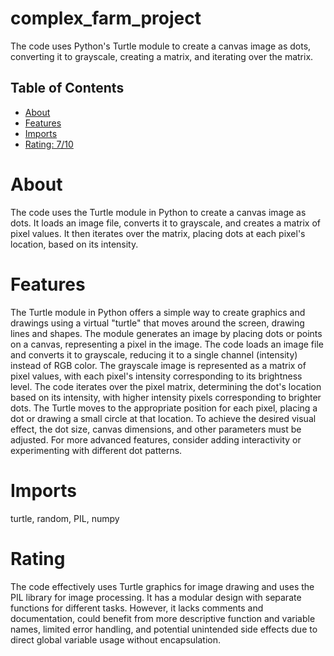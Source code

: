 # complex_farm_project

The code uses Python's Turtle module to create a canvas image as dots, converting it to grayscale, creating a matrix, and iterating over the matrix.

## Table of Contents

- [About](#about)
- [Features](#features)
- [Imports](#Imports)
- [Rating: 7/10](#Rating)

# About

The code uses the Turtle module in Python to create a canvas image as dots. It loads an image file, converts it to grayscale, and creates a matrix of pixel values. It then iterates over the matrix, placing dots at each pixel's location, based on its intensity.

# Features

The Turtle module in Python offers a simple way to create graphics and drawings using a virtual "turtle" that moves around the screen, drawing lines and shapes. The module generates an image by placing dots or points on a canvas, representing a pixel in the image. The code loads an image file and converts it to grayscale, reducing it to a single channel (intensity) instead of RGB color. The grayscale image is represented as a matrix of pixel values, with each pixel's intensity corresponding to its brightness level. The code iterates over the pixel matrix, determining the dot's location based on its intensity, with higher intensity pixels corresponding to brighter dots. The Turtle moves to the appropriate position for each pixel, placing a dot or drawing a small circle at that location. To achieve the desired visual effect, the dot size, canvas dimensions, and other parameters must be adjusted. For more advanced features, consider adding interactivity or experimenting with different dot patterns.

# Imports

turtle, random, PIL, numpy

# Rating

The code effectively uses Turtle graphics for image drawing and uses the PIL library for image processing. It has a modular design with separate functions for different tasks. However, it lacks comments and documentation, could benefit from more descriptive function and variable names, limited error handling, and potential unintended side effects due to direct global variable usage without encapsulation.

